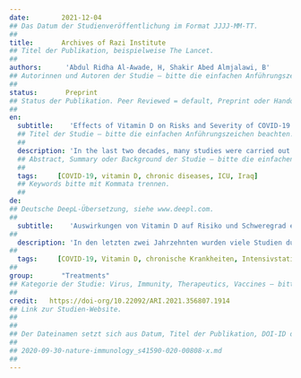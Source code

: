 ```yaml
---
date:        2021-12-04
## Das Datum der Studienveröffentlichung im Format JJJJ-MM-TT.
##
title:       Archives of Razi Institute
## Titel der Publikation, beispielweise The Lancet.
##
authors:      'Abdul Ridha Al-Awade, H, Shakir Abed Almjalawi, B'
## Autorinnen und Autoren der Studie – bitte die einfachen Anführungszeichen beachten!
##
status:       Preprint
## Status der Publikation. Peer Reviewed = default, Preprint oder Handout (Thesenpapier)
##
en:
  subtitle:    'Effects of Vitamin D on Risks and Severity of COVID-19 Infection'
  ## Titel der Studie – bitte die einfachen Anführungszeichen beachten!
  ##
  description: 'In the last two decades, many studies were carried out to find correlations between vitamin D and the efficiency of lungs and respiratory system. The aim of current study was to find the relationship between taking vitamin D and the risks of the severity of infection with COVID-19 and the risk of infection on chronic diseases patients. The total of 100 patients of COVID-19 (61 males and 39 females) that were divided into never take vitamin D and patients take dose 50 and 1000 IU; The effect of the sex (male or female), and chronic diseases (Hypertension and Diabetes) and required intensive care unit, were evaluated. Results showed that females were at lower risks of infection with COVID-19 than males and taking 50IU of vitamin D can lower the severe cases 33%, also patients with chronic disease are more sensitive to COVID_19 and take 50 units of vitamin D in this patients decreased the need of ICU from 49% to 9%. Given that vitamin D enhances the immune system and respiratory function, research has shown that vitamin D reduces the risk of COVID-19, but it cannot prevent it.'
  ## Abstract, Summary oder Background der Studie – bitte die einfachen Anführungszeichen b
  ##
  tags:     [COVID-19, vitamin D, chronic diseases, ICU, Iraq]
  ## Keywords bitte mit Kommata trennen.
  ##
de: 
## Deutsche DeepL-Übersetzung, siehe www.deepl.com.
##
  subtitle:    'Auswirkungen von Vitamin D auf Risiko und Schweregrad einer COVID-19-Infektion'
##
  description: 'In den letzten zwei Jahrzehnten wurden viele Studien durchgeführt, um Zusammenhänge zwischen Vitamin D und der Leistungsfähigkeit von Lunge und Atmungssystem zu finden. Ziel der aktuellen Studie war es, den Zusammenhang zwischen der Einnahme von Vitamin D und dem Risiko der Schwere einer Infektion mit COVID-19 und dem Infektionsrisiko bei Patienten mit chronischen Krankheiten zu untersuchen. Insgesamt 100 COVID-19-Patienten (61 Männer und 39 Frauen), die in Patienten, die nie Vitamin D einnehmen, und Patienten, die eine Dosis von 50 und 1000 IE einnehmen, unterteilt wurden, wurden untersucht. Die Ergebnisse zeigten, dass Frauen ein geringeres Risiko einer Infektion mit COVID-19 als Männer und die Einnahme von 50 IE Vitamin D kann die schweren Fälle 33% zu senken, auch Patienten mit chronischen Krankheiten sind empfindlicher auf COVID_19 und nehmen 50 Einheiten von Vitamin D bei diesen Patienten sank die Notwendigkeit der Intensivstation von 49% auf 9%. In Anbetracht der Tatsache, dass Vitamin D das Immunsystem und die Atmungsfunktion stärkt, hat die Forschung gezeigt, dass Vitamin D das Risiko von COVID-19 verringert, es aber nicht verhindern kann.'
##
  tags:     [COVID-19, Vitamin D, chronische Krankheiten, Intensivstation, Irak]
##
group:       "Treatments"
## Kategorie der Studie: Virus, Immunity, Therapeutics, Vaccines – bitte die Anführungszeichen beachten!
##
credit:   https://doi-org/10.22092/ARI.2021.356807.1914  
## Link zur Studien-Website.
##
##
## Der Dateinamen setzt sich aus Datum, Titel der Publikation, DOI-ID der Studie (nach dem letzten Slash) und der Dateiendung zusammen. Bitte den Unterstrich vor der DOI-ID beachten!
##
## 2020-09-30-nature-immunology_s41590-020-00808-x.md
##
---
```

<object data="{{ page.link }}" style='height:calc(100vh - 400px); width: 100%' type='application/pdf'></object>